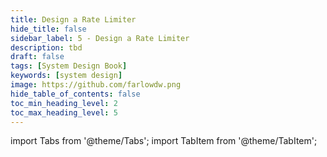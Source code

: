 ```yaml
---
title: Design a Rate Limiter
hide_title: false
sidebar_label: 5 - Design a Rate Limiter
description: tbd
draft: false
tags: [System Design Book]
keywords: [system design]
image: https://github.com/farlowdw.png
hide_table_of_contents: false
toc_min_heading_level: 2
toc_max_heading_level: 5
---
```


import Tabs from '@theme/Tabs';
import TabItem from '@theme/TabItem';

